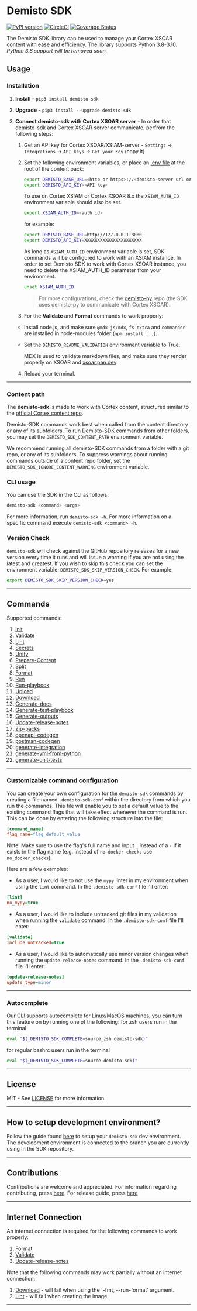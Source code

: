 # Demisto SDK

[![PyPI version](https://badge.fury.io/py/demisto-sdk.svg)](https://badge.fury.io/py/demisto-sdk)
[![CircleCI](https://circleci.com/gh/demisto/demisto-sdk/tree/master.svg?style=svg)](https://circleci.com/gh/demisto/demisto-sdk/tree/master)
[![Coverage Status](https://coveralls.io/repos/github/demisto/demisto-sdk/badge.svg?branch=master)](https://coveralls.io/github/demisto/demisto-sdk?branch=master)

The Demisto SDK library can be used to manage your Cortex XSOAR content with ease and efficiency.
The library supports Python 3.8-3.10. _Python 3.8 support will be removed soon._

## Usage

### Installation

1. **Install** - `pip3 install demisto-sdk`
2. **Upgrade** - `pip3 install --upgrade demisto-sdk`
3. **Connect demisto-sdk with Cortex XSOAR server** - In order that demisto-sdk and Cortex XSOAR server communicate, perfrom the following steps:

   1. Get an API key for Cortex XSOAR/XSIAM-server - `Settings` -> `Integrations` -> `API keys` -> `Get your Key` (copy it)
   2. Set the following environment variables, or place an [.env file](https://pypi.org/project/python-dotenv/) at the root of the content pack:

      ```bash
      export DEMISTO_BASE_URL=<http or https>://<demisto-server url or ip>:<port>
      export DEMISTO_API_KEY=<API key>
      ```
      To use on Cortex XSIAM or Cortex XSOAR 8.x the `XSIAM_AUTH_ID` environment variable should also be set.
      ```bash
      export XSIAM_AUTH_ID=<auth id>
      ```

      for example:
      ```bash
      export DEMISTO_BASE_URL=http://127.0.0.1:8080
      export DEMISTO_API_KEY=XXXXXXXXXXXXXXXXXXXXXX
      ```
      As long as `XSIAM_AUTH_ID` environment variable is set, SDK commands will be configured to work with an XSIAM instance.
      In order to set Demisto SDK to work with Cortex XSOAR instance, you need to delete the XSIAM_AUTH_ID parameter from your environment.
      ```bash
      unset XSIAM_AUTH_ID
      ```

      >For more configurations, check the [demisto-py](https://github.com/demisto/demisto-py) repo (the SDK uses demisto-py to communicate with Cortex XSOAR).

   3. For the **Validate** and **Format** commands to work properly:
     - Install node.js, and make sure `@mdx-js/mdx`, `fs-extra` and `commander` are installed in node-modules folder (`npm install ...`).
     - Set the `DEMISTO_README_VALIDATION` environment variable to True.

       MDX is used to validate markdown files, and make sure they render properly on XSOAR and [xsoar.pan.dev](https://xsoar.pan.dev).

   4. Reload your terminal.

---

### Content path

The **demisto-sdk** is made to work with Cortex content, structured similar to the [official Cortex content repo](https://github.com/demisto/content).

Demisto-SDK commands work best when called from the content directory or any of its subfolders.
To run Demisto-SDK commands from other folders, you may set the `DEMISTO_SDK_CONTENT_PATH` environment variable.

We recommend running all demisto-SDK commands from a folder with a git repo, or any of its subfolders. To suppress warnings about running commands outside of a content repo folder, set the `DEMISTO_SDK_IGNORE_CONTENT_WARNING` environment variable.

### CLI usage

You can use the SDK in the CLI as follows:

```bash
demisto-sdk <command> <args>
```

For more information, run `demisto-sdk -h`.
For more information on a specific command execute `demisto-sdk <command> -h`.

### Version Check

`demisto-sdk` will check against the GitHub repository releases for a new version every time it runs and will issue a warning if you are not using the latest and greatest. If you wish to skip this check you can set the environment variable: `DEMISTO_SDK_SKIP_VERSION_CHECK`. For example:

```bash
export DEMISTO_SDK_SKIP_VERSION_CHECK=yes
```

---

## Commands

Supported commands:

1. [init](https://github.com/demisto/demisto-sdk/blob/master/demisto_sdk/commands/init/README.md)
2. [Validate](https://github.com/demisto/demisto-sdk/blob/master/demisto_sdk/commands/validate/README.md)
3. [Lint](https://github.com/demisto/demisto-sdk/blob/master/demisto_sdk/commands/lint/README.md)
4. [Secrets](https://github.com/demisto/demisto-sdk/blob/master/demisto_sdk/commands/secrets/README.md)
5. [Unify](https://github.com/demisto/demisto-sdk/blob/master/demisto_sdk/commands/prepare_content/README.md#Unify)
6. [Prepare-Content](https://github.com/demisto/demisto-sdk/blob/master/demisto_sdk/commands/prepare_content/README.md#prepare-content)
7. [Split](https://github.com/demisto/demisto-sdk/blob/master/demisto_sdk/commands/split/README.md)
8. [Format](https://github.com/demisto/demisto-sdk/blob/master/demisto_sdk/commands/format/README.md)
9. [Run](https://github.com/demisto/demisto-sdk/blob/master/demisto_sdk/commands/run_cmd/README.md)
10. [Run-playbook](https://github.com/demisto/demisto-sdk/blob/master/demisto_sdk/commands/run_playbook/README.md)
11. [Upload](https://github.com/demisto/demisto-sdk/blob/master/demisto_sdk/commands/upload/README.md)
12. [Download](https://github.com/demisto/demisto-sdk/blob/master/demisto_sdk/commands/download/README.md)
13. [Generate-docs](https://github.com/demisto/demisto-sdk/blob/master/demisto_sdk/commands/generate_docs/README.md)
14. [Generate-test-playbook](https://github.com/demisto/demisto-sdk/blob/master/demisto_sdk/commands/generate_test_playbook/README.md)
15. [Generate-outputs](https://github.com/demisto/demisto-sdk/blob/master/demisto_sdk/commands/generate_outputs/README.md)
16. [Update-release-notes](https://github.com/demisto/demisto-sdk/blob/master/demisto_sdk/commands/update_release_notes/README.md)
17. [Zip-packs](https://github.com/demisto/demisto-sdk/blob/master/demisto_sdk/commands/zip_packs/README.md)
18. [openapi-codegen](https://xsoar.pan.dev/docs/integrations/openapi-codegen)
19. [postman-codegen](https://xsoar.pan.dev/docs/integrations/postman-codegen)
20. [generate-integration](https://xsoar.pan.dev/docs/integrations/code-generator)
21. [generate-yml-from-python](https://xsoar.pan.dev/docs/integrations/yml-from-python-code-gen)
22. [generate-unit-tests](https://github.com/demisto/demisto-sdk/blob/master/demisto_sdk/commands/generate_unit_tests/README.md)
---

### Customizable command configuration

You can create your own configuration for the `demisto-sdk` commands by creating a file named `.demisto-sdk-conf` within the directory from which you run the commands.
This file will enable you to set a default value to the existing command flags that will take effect whenever the command is run.
This can be done by entering the following structure into the file:

```INI
[command_name]
flag_name=flag_default_value
```

Note: Make sure to use the flag's full name and input `_` instead of a `-` if it exists in the flag name (e.g. instead of `no-docker-checks` use `no_docker_checks`).

Here are a few examples:

- As a user, I would like to not use the `mypy` linter in my environment when using the `lint` command. In the `.demisto-sdk-conf` file I'll enter:

 ```INI
[lint]
no_mypy=true
```

- As a user, I would like to include untracked git files in my validation when running the `validate` command. In the `.demisto-sdk-conf` file I'll enter:

```INI
[validate]
include_untracked=true
```

- As a user, I would like to automatically use minor version changes when running the `update-release-notes` command. In the `.demisto-sdk-conf` file I'll enter:

```INI
[update-release-notes]
update_type=minor
```

---

### Autocomplete

Our CLI supports autocomplete for Linux/MacOS machines, you can turn this feature on by running one of the following:
for zsh users run in the terminal

```bash
eval "$(_DEMISTO_SDK_COMPLETE=source_zsh demisto-sdk)"
```

for regular bashrc users run in the terminal

```bash
eval "$(_DEMISTO_SDK_COMPLETE=source demisto-sdk)"
```

---

## License

MIT - See [LICENSE](LICENSE) for more information.

---

## How to setup development environment?

Follow the guide found [here](CONTRIBUTION.md#2-install-demisto-sdk-dev-environment) to setup your `demisto-sdk` dev environment.
The development environment is connected to the branch you are currently using in the SDK repository.

---

## Contributions

Contributions are welcome and appreciated.
For information regarding contributing, press [here](CONTRIBUTION.md).
For release guide, press [here](docs/release_guide.md)

---

## Internet Connection

An internet connection is required for the following commands to work properly:

1. [Format](https://github.com/demisto/demisto-sdk/blob/master/demisto_sdk/commands/format/README.md)
2. [Validate](https://github.com/demisto/demisto-sdk/blob/master/demisto_sdk/commands/validate/README.md)
3. [Update-release-notes](https://github.com/demisto/demisto-sdk/blob/master/demisto_sdk/commands/update_release_notes/README.md)


Note that the following commands may work partially without an internet connection:

1. [Download](https://github.com/demisto/demisto-sdk/blob/master/demisto_sdk/commands/download/README.md) - will fail when using the '-fmt, --run-format' argument.
2. [Lint](https://github.com/demisto/demisto-sdk/blob/master/demisto_sdk/commands/lint/README.md) - will fail when creating the image.

---

